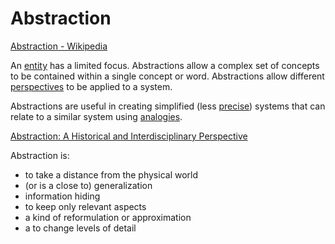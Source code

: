 # Abstraction

[Abstraction - Wikipedia](https://en.wikipedia.org/wiki/Abstraction)

An [entity](./entity.md) has a limited focus. Abstractions allow a complex set of concepts to be contained within a single concept or word. Abstractions allow different [perspectives](./perspective.md) to be applied to a system.

Abstractions are useful in creating simplified (less [precise](./precision.md)) systems that can relate to a similar system using [analogies](./analogy.md).

[Abstraction: A Historical and Interdisciplinary Perspective](http://www.aaai.org/ocs/index.php/SARA/SARA13/paper/download/7249/6267)

Abstraction is:

* to take a distance from the physical world
* (or is a close to) generalization
* information hiding
* to keep only relevant aspects
* a kind of reformulation or approximation
* a to change levels of detail
